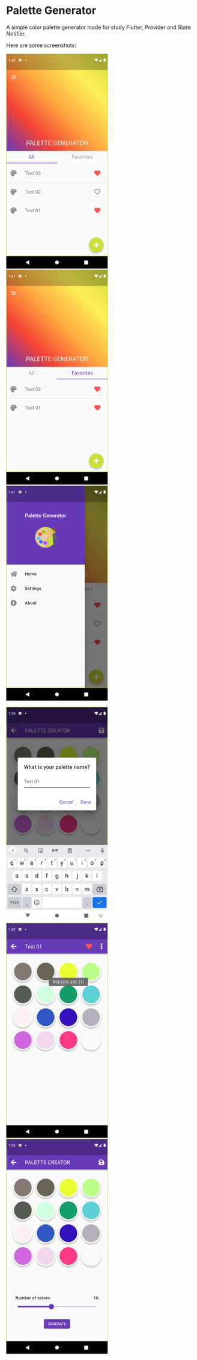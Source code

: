 # Palette Generator

A simple color palette generator made for study Flutter, Provider and State Notifier.

Here are some screenshots:

<p float="left">
  <img src="images/readme_images/home_all.png" width="270" height="570">
  <img src="images/readme_images/home_fav.png" width="270" height="570">
  <img src="images/readme_images/drawer.png" width="270" height="570">
</p>

<p float="left">
  <img src="images/readme_images/name_dialog.png" width="270" height="570">
  <img src="images/readme_images/palette_page.png" width="270" height="570">
  <img src="images/readme_images/creation_page.png" width="270" height="570">
</p>
